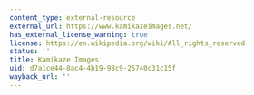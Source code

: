 ```yaml
---
content_type: external-resource
external_url: https://www.kamikazeimages.net/
has_external_license_warning: true
license: https://en.wikipedia.org/wiki/All_rights_reserved
status: ''
title: Kamikaze Images
uid: d7a1ce44-8ac4-4b19-98c9-25740c31c15f
wayback_url: ''
---
```


